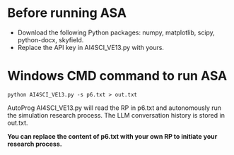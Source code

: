 # Before running ASA
- Download the following Python packages: numpy, matplotlib, scipy, python-docx, skyfield.
- Replace the API key in AI4SCI_VE13.py with yours.

# Windows CMD command to run ASA
```python AI4SCI_VE13.py -s p6.txt > out.txt```

AutoProg AI4SCI_VE13.py will read the RP in p6.txt and autonomously run the simulation research process. The LLM conversation history is stored in out.txt. 

**You can replace the content of p6.txt with your own RP to initiate your research process.**
